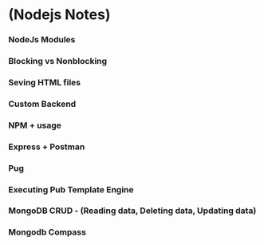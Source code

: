 # (Nodejs Notes)

### NodeJs Modules
### Blocking vs Nonblocking
### Seving HTML files
### Custom Backend
### NPM + usage
### Express + Postman
### Pug
### Executing Pub Template Engine
### MongoDB CRUD - (Reading data, Deleting data, Updating data)
### Mongodb Compass
